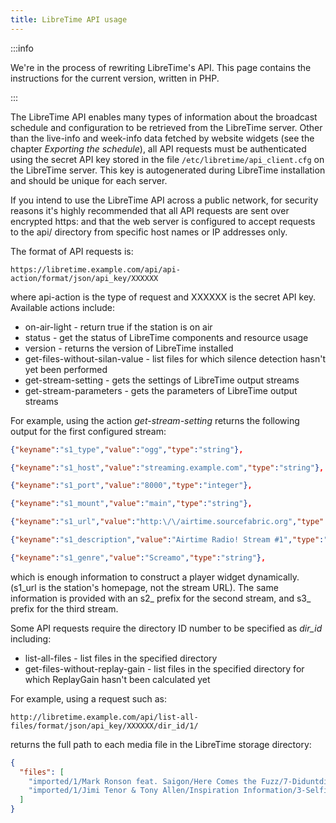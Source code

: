 ```yaml
---
title: LibreTime API usage
---
```


:::info

We're in the process of rewriting LibreTime's API. This page contains the instructions for the current version, written in PHP.

:::

The LibreTime API enables many types of information about the broadcast schedule and configuration to be retrieved from the LibreTime server. Other than the live-info and week-info data fetched by website widgets (see the chapter _Exporting the schedule_), all API requests must be authenticated using the secret API key stored in the file `/etc/libretime/api_client.cfg` on the LibreTime server. This key is autogenerated during LibreTime installation and should be unique for each server.

If you intend to use the LibreTime API across a public network, for security reasons it's highly recommended that all API requests are sent over encrypted https: and that the web server is configured to accept requests to the api/ directory from specific host names or IP addresses only.

The format of API requests is:

```
https://libretime.example.com/api/api-action/format/json/api_key/XXXXXX
```

where api-action is the type of request and XXXXXX is the secret API key. Available actions include:

- on-air-light - return true if the station is on air
- status - get the status of LibreTime components and resource usage
- version - returns the version of LibreTime installed
- get-files-without-silan-value - list files for which silence detection hasn't yet been performed
- get-stream-setting - gets the settings of LibreTime output streams
- get-stream-parameters - gets the parameters of LibreTime output streams

For example, using the action _get-stream-setting_ returns the following output for the first configured stream:

```json
{"keyname":"s1_type","value":"ogg","type":"string"},

{"keyname":"s1_host","value":"streaming.example.com","type":"string"},

{"keyname":"s1_port","value":"8000","type":"integer"},

{"keyname":"s1_mount","value":"main","type":"string"},

{"keyname":"s1_url","value":"http:\/\/airtime.sourcefabric.org","type":"string"},

{"keyname":"s1_description","value":"Airtime Radio! Stream #1","type":"string"},

{"keyname":"s1_genre","value":"Screamo","type":"string"},
```

which is enough information to construct a player widget dynamically. (s1_url is the station's homepage, not the stream URL). The same information is provided with an s2\_ prefix for the second stream, and s3\_ prefix for the third stream.

Some API requests require the directory ID number to be specified as _dir_id_ including:

- list-all-files - list files in the specified directory
- get-files-without-replay-gain - list files in the specified directory for which ReplayGain hasn't been calculated yet

For example, using a request such as:

```
http://libretime.example.com/api/list-all-files/format/json/api_key/XXXXXX/dir_id/1/
```

returns the full path to each media file in the LibreTime storage directory:

```json
{
  "files": [
    "imported/1/Mark Ronson feat. Saigon/Here Comes the Fuzz/7-Diduntdidunt-unknown.flac",
    "imported/1/Jimi Tenor & Tony Allen/Inspiration Information/3-Selfish Gene-128kbps.mp3"
  ]
}
```
